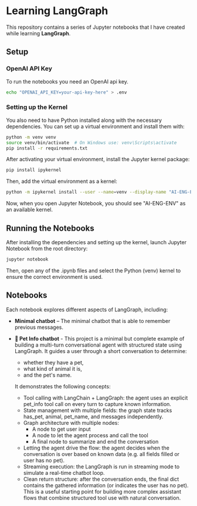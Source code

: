 # Learning LangGraph

This repository contains a series of Jupyter notebooks that I have created while learning **LangGraph**.

## Setup

### OpenAI API Key
To run the notebooks you need an OpenAI api key.

```bash
echo "OPENAI_API_KEY=your-api-key-here" > .env
```

### Setting up the Kernel
You also need to have Python installed along with the necessary dependencies. You can set up a virtual environment and install them with:

```bash
python -m venv venv
source venv/bin/activate  # On Windows use: venv\Scripts\activate
pip install -r requirements.txt
```


After activating your virtual environment, install the Jupyter kernel package:

```bash
pip install ipykernel
```

Then, add the virtual environment as a kernel:

```bash
python -m ipykernel install --user --name=venv --display-name "AI-ENG-ENV"
```
Now, when you open Jupyter Notebook, you should see "AI-ENG-ENV" as an available kernel.


## Running the Notebooks
After installing the dependencies and setting up the kernel, launch Jupyter Notebook from the root directory:

```bash
jupyter notebook
```
Then, open any of the .ipynb files and select the Python (venv) kernel to ensure the correct environment is used.

## Notebooks

Each notebook explores different aspects of LangGraph, including:

- **Minimal chatbot** – The minimal chatbot that is able to remember previous messages.
- **🐾 Pet Info chatbot** - This project is a minimal but complete example of building a multi-turn conversational agent with structured state using LangGraph. It guides a user through a short conversation to determine:
  - whether they have a pet, 
  - what kind of animal it is, 
  - and the pet's name. 
  
  It demonstrates the following concepts:
  - Tool calling with LangChain + LangGraph: the agent uses an explicit pet_info tool call on every turn to capture known information. 
  - State management with multiple fields: the graph state tracks has_pet, animal, pet_name, and messages independently. 
  - Graph architecture with multiple nodes:
    - A node to get user input 
    - A node to let the agent process and call the tool 
    - A final node to summarize and end the conversation 
  - Letting the agent drive the flow: the agent decides when the conversation is over based on known data (e.g. all fields filled or user has no pet). 
  - Streaming execution: the LangGraph is run in streaming mode to simulate a real-time chatbot loop. 
  - Clean return structure: after the conversation ends, the final dict contains the gathered information (or indicates the user has no pet).
  This is a useful starting point for building more complex assistant flows that combine structured tool use with natural conversation.


